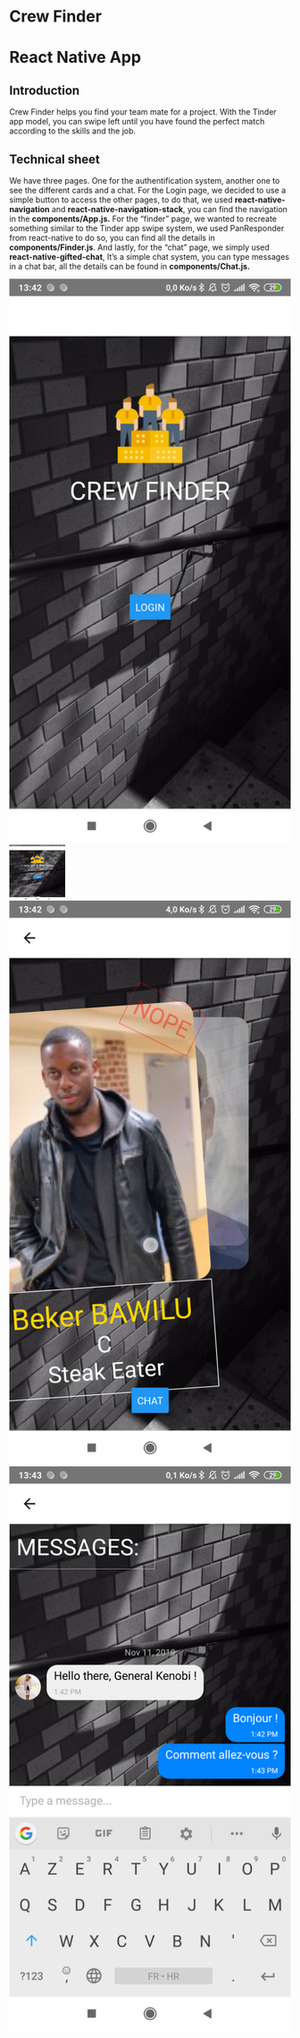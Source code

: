# Crew Finder
# React Native App

## Introduction

Crew Finder helps you find your team mate for a project. With the Tinder app model, you can swipe left until you have found the perfect match according to the skills and the job.

## Technical sheet


We have three pages. One for the authentification system, another one to see the different cards and a chat. 
For the Login page, we decided to use a simple button to access the other pages, to do that, we used <b>react-native-navigation</b> and <b>react-native-navigation-stack</b>, you can find the navigation in the <b>components/App.js.</b>
For the “finder” page, we wanted to recreate something similar to the Tinder app swipe system, we used PanResponder from react-native to do so, you can find all the details in <b>components/Finder.js</b>.
And lastly, for the “chat” page, we simply used <b>react-native-gifted-chat</b>, It’s a simple chat system, you can type messages in a chat bar, all the details can be found in <b>components/Chat.js.</b>


![alt-text-1](auth.png "Authentification page") 
<img align="left" width="100" height="100" src="auth.png">
![alt-text-2](swipe.png "Swipe cards") 
![alt-text-3](chat.png "Chat")
